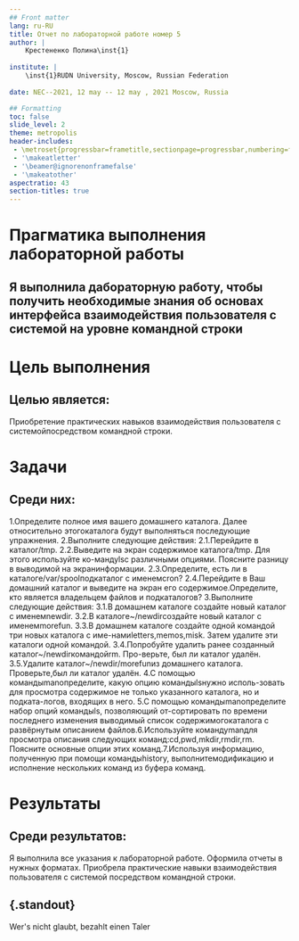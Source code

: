 ```yaml
---
## Front matter
lang: ru-RU
title: Отчет по лабораторной работе номер 5
author: |
	Крестененко Полина\inst{1}
	
institute: |
	\inst{1}RUDN University, Moscow, Russian Federation
	
date: NEC--2021, 12 may -- 12 may , 2021 Moscow, Russia

## Formatting
toc: false
slide_level: 2
theme: metropolis
header-includes: 
 - \metroset{progressbar=frametitle,sectionpage=progressbar,numbering=fraction}
 - '\makeatletter'
 - '\beamer@ignorenonframefalse'
 - '\makeatother'
aspectratio: 43
section-titles: true
---
```


# Прагматика выполнения лабораторной работы

## Я выполнила дабораторную работу, чтобы получить необходимые знания об основах интерфейса взаимодействия пользователя с системой на уровне командной строки 


# Цель выполнения 

## Целью является:
Приобретение практических навыков взаимодействия пользователя с системойпосредством командной строки.


# Задачи

## Среди них:
1.Определите полное имя вашего домашнего каталога. Далее относительно этогокаталога будут выполняться последующие упражнения.
2.Выполните следующие действия:
2.1.Перейдите в каталог/tmp.
2.2.Выведите на экран содержимое каталога/tmp. Для этого используйте ко-мандуlsс различными опциями. Поясните разницу в выводимой на экранинформации.
2.3.Определите, есть ли в каталоге/var/spoolподкаталог с именемcron?
2.4.Перейдите в Ваш домашний каталог и выведите на экран его содержимое.Определите, кто является владельцем файлов и подкаталогов?
3.Выполните следующие действия:
3.1.В домашнем каталоге создайте новый каталог с именемnewdir.
3.2.В каталоге~/newdirсоздайте новый каталог с именемmorefun.
3.3.В домашнем каталоге создайте одной командой три новых каталога с име-намиletters,memos,misk. Затем удалите эти каталоги одной командой.
3.4.Попробуйте удалить ранее созданный каталог~/newdirкомандойrm. Про-верьте, был ли каталог удалён.
3.5.Удалите каталог~/newdir/morefunиз домашнего каталога. Проверьте,был ли каталог удалён.
4.С помощью командыmanопределите, какую опцию командыlsнужно исполь-зовать для просмотра содержимое не только указанного каталога, но и подката-логов, входящих в него.
5.С помощью командыmanопределите набор опций командыls, позволяющий от-сортировать по времени последнего изменения выводимый список содержимогокаталога с развёрнутым описанием файлов.6.Используйте командуmanдля просмотра описания следующих команд:cd,pwd,mkdir,rmdir,rm. Поясните основные опции этих команд.7.Используя информацию, полученную при помощи командыhistory, выполнитемодификацию и исполнение нескольких команд из буфера команд.

# Результаты

## Среди результатов:
 
 Я выполнила все указания к лабораторной работе. Оформила отчеты в нужных форматах. Приобрела практические навыки взаимодействия пользователя с системой посредством командной строки.



## {.standout}

Wer's nicht glaubt, bezahlt einen Taler
